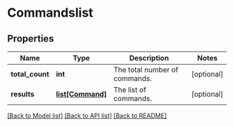 # Commandslist

## Properties
Name | Type | Description | Notes
------------ | ------------- | ------------- | -------------
**total_count** | **int** | The total number of commands. | [optional] 
**results** | [**list[Command]**](Command.md) | The list of commands. | [optional] 

[[Back to Model list]](../README.md#documentation-for-models) [[Back to API list]](../README.md#documentation-for-api-endpoints) [[Back to README]](../README.md)


